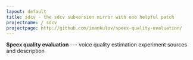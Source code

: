 ```yaml
---
layout: default
title: sdcv - the sdcv subversion mirror with one helpful patch
projectname: / sdcv
projectpage: http://github.com/imankulov/speex-quality-evaluation/
---
```


**Speex quality evaluation** --- voice quality estimation experiment sources and description
